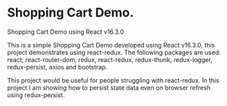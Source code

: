 # Shopping Cart Demo.
Shopping Cart Demo using React v16.3.0

This is a simple Shopping Cart Demo developed using React v16.3.0, this project demonstrates using react-redux.
The following packages are used: react, react-router-dom, redux, react-redux, redux-thunk, redux-logger, redux-persist, axios and bootstrap.

This project would be useful for people struggling with react-redux. In this project I am showing how to persist state data even on browser refresh using redux-persist.

